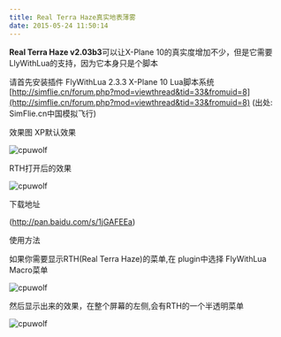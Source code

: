```yaml
---
title: Real Terra Haze真实地表薄雾
date: 2015-05-24 11:50:14
---
```





**Real Terra Haze v2.03b3**可以让X-Plane 10的真实度增加不少，但是它需要LlyWithLua的支持，因为它本身只是个脚本

请首先安装插件
FlyWithLua 2.3.3 X-Plane 10 Lua脚本系统
[http://simflie.cn/forum.php?mod=viewthread&tid=33&fromuid=8](http://simflie.cn/forum.php?mod=viewthread&tid=33&fromuid=8)
(出处: SimFlie.cn中国模拟飞行)

效果图
XP默认效果

![cpuwolf](/images/data/attachment/201505/24/201130qiinlrd2nhtwzhhu.jpg)

RTH打开后的效果

![cpuwolf](/images/data/attachment/201505/24/201140bdsgcszh5lcx05vh.jpg)



下载地址



(http://pan.baidu.com/s/1jGAFEEa)


使用方法

如果你需要显示RTH(Real Terra Haze)的菜单,在 plugin中选择 FlyWithLua Macro菜单

![cpuwolf](/images/data/attachment/201505/24/195513gnn55xs446x8w66x.gif)



然后显示出来的效果，在整个屏幕的左侧,会有RTH的一个半透明菜单

![cpuwolf](/images/data/attachment/201505/24/195832fct00906qgooeg6g.gif)


